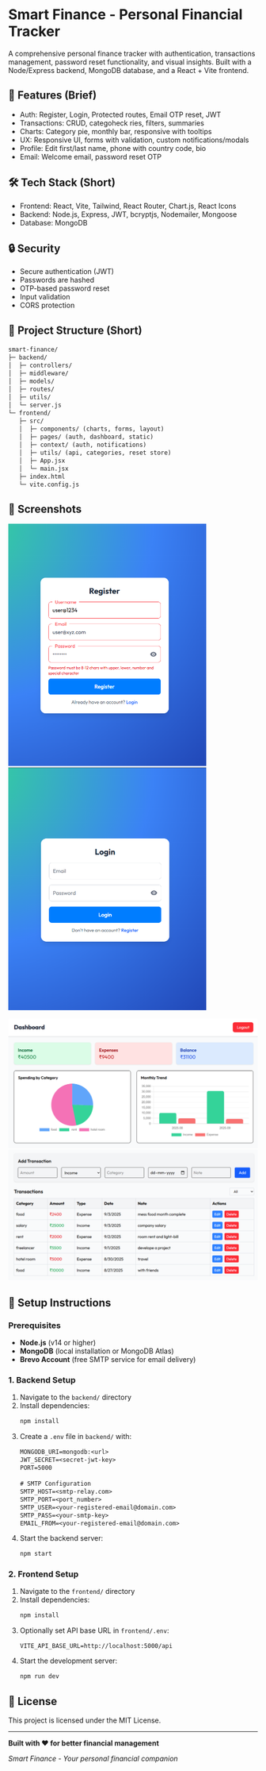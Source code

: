# Smart Finance - Personal Financial Tracker

A comprehensive personal finance tracker with authentication, transactions management, password reset functionality, and visual insights. Built with a Node/Express backend, MongoDB database, and a React + Vite frontend.

## 🚀 Features (Brief) 

- Auth: Register, Login, Protected routes, Email OTP reset, JWT
- Transactions: CRUD, categoheck ries, filters, summaries
- Charts: Category pie, monthly bar, responsive with tooltips    
- UX: Responsive UI, forms with validation, custom notifications/modals
- Profile: Edit first/last name, phone with country code, bio
- Email: Welcome email, password reset OTP

## 🛠 Tech Stack (Short)

- Frontend: React, Vite, Tailwind, React Router, Chart.js, React Icons
- Backend: Node.js, Express, JWT, bcryptjs, Nodemailer, Mongoose
- Database: MongoDB

## 🔒 Security

- Secure authentication (JWT)
- Passwords are hashed
- OTP-based password reset
- Input validation
- CORS protection


## 📁 Project Structure (Short)
```
smart-finance/
├─ backend/
│  ├─ controllers/
│  ├─ middleware/
│  ├─ models/
│  ├─ routes/
│  ├─ utils/
│  └─ server.js
└─ frontend/
   ├─ src/
   │  ├─ components/ (charts, forms, layout)
   │  ├─ pages/ (auth, dashboard, static)
   │  ├─ context/ (auth, notifications)
   │  ├─ utils/ (api, categories, reset store)
   │  ├─ App.jsx
   │  └─ main.jsx
   ├─ index.html
   └─ vite.config.js
```

## 📸 Screenshots

<p float="left">
  <img src="./readme_assets/register-page.png" width="400" />
  <img src="./readme_assets/login-page.png" width="400" />
</p>
  
![Dashboard](./readme_assets/dashbard.png)
![Dashboard 2](./readme_assets/dashboard-2.png)

## 🚀 Setup Instructions

### Prerequisites
- **Node.js** (v14 or higher)
- **MongoDB** (local installation or MongoDB Atlas)
- **Brevo Account** (free SMTP service for email delivery)

### 1. Backend Setup
1. Navigate to the `backend/` directory
2. Install dependencies:
   ```bash
   npm install
   ```
3. Create a `.env` file in `backend/` with:
   ```env
   MONGODB_URI=mongodb:<url>
   JWT_SECRET=<secret-jwt-key>
   PORT=5000
   
   # SMTP Configuration
   SMTP_HOST=<smtp-relay.com>
   SMTP_PORT=<port_number>
   SMTP_USER=<your-registered-email@domain.com>
   SMTP_PASS=<your-smtp-key>
   EMAIL_FROM=<your-registered-email@domain.com>
   ```
4. Start the backend server:
   ```bash
   npm start
   ```

### 2. Frontend Setup
1. Navigate to the `frontend/` directory
2. Install dependencies:
   ```bash
   npm install
   ```
3. Optionally set API base URL in `frontend/.env`:
   ```env
   VITE_API_BASE_URL=http://localhost:5000/api
   ```
4. Start the development server:
   ```bash
   npm run dev
   ```
  

## 📄 License

This project is licensed under the MIT License.

---

**Built with ❤️ for better financial management**

*Smart Finance - Your personal financial companion*
